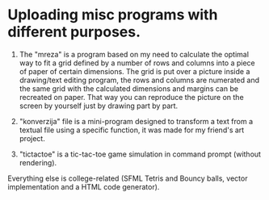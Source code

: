 # Uploading misc programs with different purposes.

1. The "mreza" is a program based on my need to calculate the optimal way to fit a grid defined by a number of rows and columns into a piece of paper of certain dimensions. The grid is put over a picture inside a drawing/text editing program, the rows and columns are numerated and the same grid with the calculated dimensions and margins can be recreated on paper. That way you can reproduce the picture on the screen by yourself just by drawing part by part.

2. "konverzija" file is a mini-program designed to transform a text from a textual file using a specific function, it was made for my friend's art project.

3. "tictactoe" is a tic-tac-toe game simulation in command prompt (without rendering).

Everything else is college-related (SFML Tetris and Bouncy balls, vector implementation and a HTML code generator).

